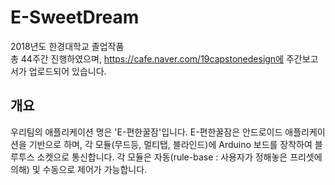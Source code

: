 # E-SweetDream  

2018년도 한경대학교 졸업작품  
총 44주간 진행하였으며, https://cafe.naver.com/19capstonedesign에 주간보고서가 업로드되어 있습니다.  

## 개요  
우리팀의 애플리케이션 명은 'E-편한꿀잠'입니다. E-편한꿀잠은 안드로이드 애플리케이션을 기반으로 하며, 각 모듈(무드등, 멀티탭, 블라인드)에 Arduino 보드를 장착하여 블루투스 소켓으로 통신합니다. 각 모듈은 자동(rule-base : 사용자가 정해놓은 프리셋에 의해) 및 수동으로 제어가 가능합니다.
